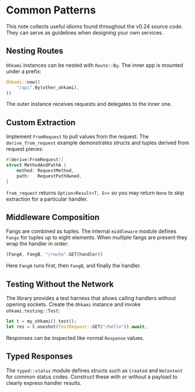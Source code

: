 # Common Patterns

This note collects useful idioms found throughout the v0.24 source
code.  They can serve as guidelines when designing your own services.

## Nesting Routes

`Ohkami` instances can be nested with `Route::By`.  The inner app is
mounted under a prefix:

```rust
Ohkami::new((
    "/api".By(other_ohkami),
))
```

The outer instance receives requests and delegates to the inner one.

## Custom Extraction

Implement `FromRequest` to pull values from the request.  The
`derive_from_request` example demonstrates structs and tuples derived
from request pieces:

```rust
#[derive(FromRequest)]
struct MethodAndPathA {
    method: RequestMethod,
    path:   RequestPathOwned,
}
```

`from_request` returns `Option<Result<T, E>>` so you may return `None`
to skip extraction for a particular handler.

## Middleware Composition

Fangs are combined as tuples.  The internal `middleware` module defines
`Fangs` for tuples up to eight elements.  When multiple fangs are
present they wrap the handler in order:

```rust
(FangA, FangB, "/route".GET(handler))
```

Here `FangA` runs first, then `FangB`, and finally the handler.

## Testing Without the Network

The library provides a test harness that allows calling handlers without
opening sockets.  Create the `Ohkami` instance and invoke
`ohkami.testing::Test`:

```rust
let t = my_ohkami().test();
let res = t.oneshot(TestRequest::GET("/hello")).await;
```

Responses can be inspected like normal `Response` values.

## Typed Responses

The `typed::status` module defines structs such as `Created` and
`NoContent` for common status codes.  Construct these with or without a
payload to clearly express handler results.

